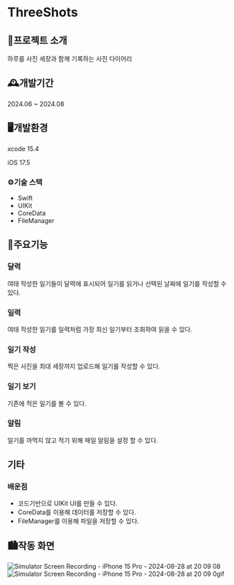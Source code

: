 # ThreeShots

## 📄프로젝트 소개
하루를 사진 세장과 함께 기록하는 사진 다이어리

## 🕰️개발기간
2024.06 ~ 2024.08

## 🖥️개발환경
xcode 15.4

iOS 17.5

### ⚙️기술 스택
- Swift
- UIKit
- CoreData
- FileManager

## 📱주요기능

### 달력
여태 작성한 일기들이 달력에 표시되어 일기를 읽거나 선택된 날짜에 일기를 작성할 수 있다.
  
### 일력
여태 작성한 일기를 일력처럼 가장 최신 일기부터 조회하여 읽을 수 있다.

### 일기 작성
찍은 사진을 최대 세장까지 업로드해 일기를 작성할 수 있다.

### 일기 보기
기존에 적은 일기를 볼 수 있다.

### 알림
일기를 까먹지 않고 적기 위해 매일 알림을 설정 할 수 있다.

## 기타

### 배운점
- 코드기반으로 UIKit UI를 만들 수 있다.
- CoreData를 이용해 데이터를 저장할 수 있다.
- FileManager를 이용해 파일을 저장할 수 있다.

## 🏙️작동 화면
![Simulator Screen Recording - iPhone 15 Pro - 2024-08-28 at 20 09 08](https://github.com/user-attachments/assets/b38a23a8-e5a0-45f0-8833-8e972c7e9dd4)
![Simulator Screen Recording - iPhone 15 Pro - 2024-08-28 at 20 09 0gif](https://github.com/user-attachments/assets/d3f22948-c8f1-4476-af33-1d371d145195)



